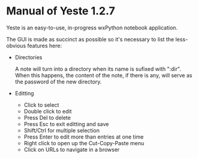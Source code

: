 Manual of Yeste 1.2.7
=====================

Yeste is an easy-to-use, in-progress wxPython notebook application.

The GUI is made as succinct as possible so it's necessary to list
the less-obvious features here:

- Directories

  A note will turn into a directory when its name is sufixed with ":dir".
  When this happens, the content of the note, if there is any, will serve
  as the password of the new directory.
  
- Editting

  - Click to select
  - Double click to edit
  - Press Del to delete
  - Press Esc to exit editting and save
  - Shift/Ctrl for multiple selection
  - Press Enter to edit more than entries at one time
  - Right click to open up the Cut-Copy-Paste menu
  - Click on URLs to navigate in a browser
